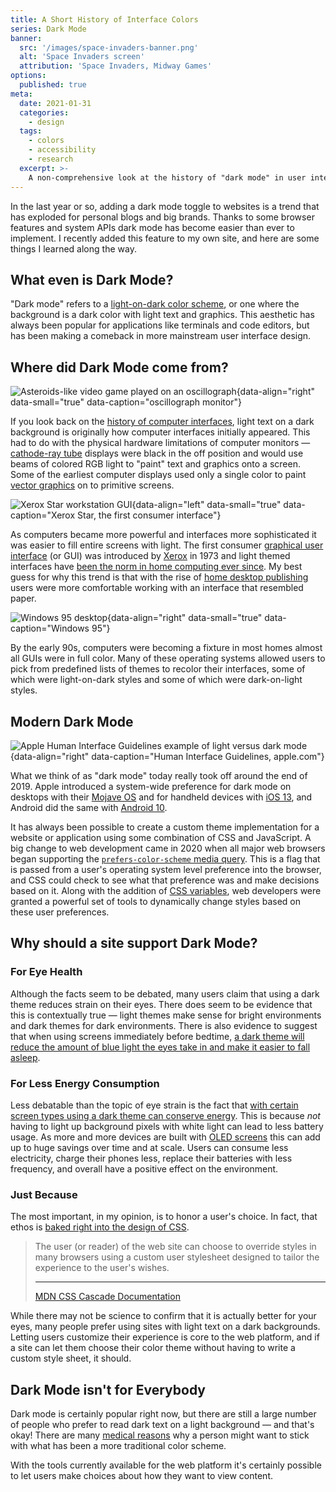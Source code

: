 ```yaml
---
title: A Short History of Interface Colors
series: Dark Mode
banner:
  src: '/images/space-invaders-banner.png'
  alt: 'Space Invaders screen'
  attribution: 'Space Invaders, Midway Games'
options:
  published: true
meta:
  date: 2021-01-31
  categories:
    - design
  tags:
    - colors
    - accessibility
    - research
  excerpt: >-
    A non-comprehensive look at the history of "dark mode" in user interface design
---
```


In the last year or so, adding a dark mode toggle to websites is a trend that has exploded for personal blogs and big brands. Thanks to some browser features and system APIs dark mode has become easier than ever to implement. I recently added this feature to my own site, and here are some things I learned along the way.

## What even is Dark Mode?

"Dark mode" refers to a [light-on-dark color scheme](https://en.wikipedia.org/wiki/Light-on-dark_color_scheme), or one where the background is a dark color with light text and graphics. This aesthetic has always been popular for applications like terminals and code editors, but has been making a comeback in more mainstream user interface design.

## Where did Dark Mode come from?

![Asteroids-like video game played on an oscillograph](/images/oscillograph-asteroids.jpg){data-align="right" data-small="true" data-caption="oscillograph monitor"}

If you look back on the [history of computer interfaces](https://eyeondesign.aiga.org/a-brief-history-of-dark-mode-from-the-matrix-like-displays-of-the-early-80s-to-today/), light text on a dark background is originally how computer interfaces initially appeared. This had to do with the physical hardware limitations of computer monitors — [cathode-ray tube](https://en.wikipedia.org/wiki/Cathode-ray_tube) displays were black in the off position and would use beams of colored RGB light to "paint" text and graphics onto a screen. Some of the earliest computer displays used only a single color to paint [vector graphics](https://en.wikipedia.org/wiki/Vector_monitor) on to primitive screens.

![Xerox Star workstation GUI](/images/xerox_star_gui.jpg){data-align="left" data-small="true" data-caption="Xerox Star, the first consumer interface"}

As computers became more powerful and interfaces more sophisticated it was easier to fill entire screens with light. The first consumer [graphical user interface](https://en.wikipedia.org/wiki/Graphical_user_interface) (or GUI) was introduced by [Xerox](https://en.wikipedia.org/wiki/PARC_(company)) in 1973 and light themed interfaces have [been the norm in home computing ever since](https://www.webdesignerdepot.com/2009/03/operating-system-interface-design-between-1981-2009/). My best guess for why this trend is that with the rise of [home desktop publishing](https://en.wikipedia.org/wiki/Desktop_publishing) users were more comfortable working with an interface that resembled paper.

<div style="clear:both" class="clearfix"></div>

![Windows 95 desktop](/images/windows-95-desktop.png){data-align="right" data-small="true" data-caption="Windows 95"}

By the early 90s, computers were becoming a fixture in most homes almost all GUIs were in full color. Many of these operating systems allowed users to pick from predefined lists of themes to recolor their interfaces, some of which were light-on-dark styles and some of which were dark-on-light styles.

## Modern Dark Mode

![Apple Human Interface Guidelines example of light versus dark mode](/images/apple-human-interface-guidelines-light-dark-mode.png){data-align="right" data-caption="Human Interface Guidelines, apple.com"}

What we think of as "dark mode" today really took off around the end of 2019. Apple introduced a system-wide preference for dark mode on desktops with their [Mojave OS](https://en.wikipedia.org/wiki/MacOS_Mojave#User_interface) and for handheld devices with [iOS 13](https://en.wikipedia.org/wiki/IOS_13#User_interface), and Android did the same with [Android 10](https://en.wikipedia.org/wiki/Android_10#User_experience).

It has always been possible to create a custom theme implementation for a website or application using some combination of CSS and JavaScript. A big change to web development came in 2020 when all major web browsers began supporting the [`prefers-color-scheme` media query](https://developer.mozilla.org/en-US/docs/Web/CSS/@media/prefers-color-scheme). This is a flag that is passed from a user's operating system level preference into the browser, and CSS could check to see what that preference was and make decisions based on it. Along with the addition of [CSS variables](https://developer.mozilla.org/en-US/docs/Web/CSS/Using_CSS_custom_properties), web developers were granted a powerful set of tools to dynamically change styles based on these user preferences.

## Why should a site support Dark Mode?

### For Eye Health

Although the facts seem to be debated, many users claim that using a dark theme reduces strain on their eyes. There does seem to be evidence that this is contextually true — light themes make sense for bright environments and dark themes for dark environments. There is also evidence to suggest that when using screens immediately before bedtime, [a dark theme will reduce the amount of blue light the eyes take in and make it easier to fall asleep](https://www.health.harvard.edu/staying-healthy/blue-light-has-a-dark-side).

### For Less Energy Consumption

Less debatable than the topic of eye strain is the fact that [with certain screen types using a dark theme can conserve energy](https://www.ifixit.com/News/16952/does-dark-mode-really-save-battery-on-your-phone). This is because _not_ having to light up background pixels with white light can lead to less battery usage. As more and more devices are built with [OLED screens](https://en.wikipedia.org/wiki/OLED) this can add up to huge savings over time and at scale. Users can consume less electricity, charge their phones less, replace their batteries with less frequency, and overall have a positive effect on the environment.

### Just Because

The most important, in my opinion, is to honor a user's choice. In fact, that ethos is [baked right into the design of CSS](https://developer.mozilla.org/en-US/docs/Web/CSS/Cascade#origin_of_css_declarations).

> The user (or reader) of the web site can choose to override styles in many browsers using a custom user stylesheet designed to tailor the experience to the user's wishes.
> ***
> [MDN CSS Cascade Documentation](https://developer.mozilla.org/en-US/docs/Web/CSS/Cascade#user_stylesheets)

While there may not be science to confirm that it is actually better for your eyes, many people prefer using sites with light text on a dark backgrounds. Letting users customize their experience is core to the web platform, and if a site can let them choose their color theme without having to write a custom style sheet, it should.

## Dark Mode isn't for Everybody

Dark mode is certainly popular right now, but there are still a large number of people who prefer to read dark text on a light background — and that's okay! There are many [medical reasons](https://levelup.gitconnected.com/why-dark-mode-causes-more-accessibility-issues-than-it-solves-d2f8359bb46a) why a person might want to stick with what has been a more traditional color scheme.

With the tools currently available for the web platform it's certainly possible to let users make choices about how they want to view content.
